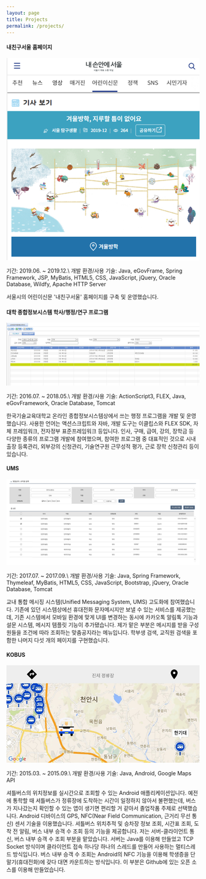 ```yaml
---
layout: page
title: Projects
permalink: /projects/
---
```


#### **내친구서울 홈페이지**
![portal](/assets/img/mfs.png)

기간: 2019.06. ~ 2019.12.\\
개발 환경/사용 기술: Java, eGovFrame, Spring Framework, JSP, MyBatis, HTML5, CSS, JavaScript, jQuery, Oracle Database, Wildfy, Apache HTTP Server

서울시의 어린이신문 '내친구서울' 홈페이지를 구축 및 운영했습니다.

#### **대학 종합정보시스템 학사/행정/연구 프로그램**

![portal](/assets/img/portal.png)

기간: 2016.07. ~ 2018.05.\\
개발 환경/사용 기술: ActionScript3, FLEX, Java, eGovFramework, Oracle Database, Tomcat

한국기술교육대학교 온라인 종합정보시스템상에서 쓰는 행정 프로그램을 개발 및 운영했습니다. 사용한 언어는 액션스크립트와 자바, 개발 도구는 이클립스와 FLEX SDK, 자체 프레임워크, 전자정부 표준프레임워크 등입니다. 인사, 구매, 급여, 강의, 장학금 등 다양한 종류의 프로그램 개발에 참여했으며, 참여한 프로그램 중 대표적인 것으로 시내 출장 등록관리, 외부강의 신청관리, 기술연구원 근무성적 평가, 근로 장학 신청관리 등이 있습니다. 

<!-- --- -->

#### **UMS**

![portal](/assets/img/ums.png)

기간: 2017.07. ~ 2017.09.\\
개발 환경/사용 기술: Java, Spring Framework, Thymeleaf, MyBatis, HTML5, CSS, JavaScript, Bootstrap, jQuery, Oracle Database, Tomcat

교내 통합 메시징 시스템(Unified Messaging System, UMS) 고도화에 참여했습니다. 기존에 있던 시스템상에선 휴대전화 문자메시지만 보낼 수 있는 서비스를 제공했는데, 기존 시스템에서 모바일 환경에 맞게 UI를 변경하는 동시에 카카오톡 알림톡 기능과 설문 시스템, 메시지 템플릿 기능이 추가됐습니다. 제가 맡은 부분은 메시지를 받을 구성원들을 조건에 따라 조회하는 맞춤공지라는 메뉴입니다. 학부생 검색, 교직원 검색을 포함한 나머지 다섯 개의 페이지를 구현했습니다.

#### **KOBUS**

![portal](/assets/img/kobus.png)

기간: 2015.03. ~ 2015.09.\\
개발 환경/사용 기술: Java, Android, Google Maps API

셔틀버스의 위치정보를 실시간으로 조회할 수 있는 Android 애플리케이션입니다. 예전에 통학할 때 셔틀버스가 정류장에 도착하는 시간이 일정하지 않아서 불편했는데, 버스가 지나갔는지 확인할 수 있는 앱이 생기면 편리할 거 같아서 졸업작품 주제로 선택했습니다. Android 디바이스의 GPS, NFC(Near Field Communication, 근거리 무선 통신) 센서 기술을 이용했습니다. 셔틀버스 위치추적 및 승차장 정보 조회, 시간표 조회, 도착 전 알림, 버스 내부 승객 수 조회 등의 기능을 제공합니다. 저는 서버-클라이언트 통신, 버스 내부 승객 수 조회 부분을 맡았습니다. 서버는 Java를 이용해 만들었고 TCP Socket 방식이며 클라이언트 접속 하나당 하나의 스레드를 만들어 사용하는 멀티스레드 방식입니다. 버스 내부 승객 수 조회는 Android의 NFC 기능을 이용해 학생증을 단말기(휴대전화)에 갖다 대면 카운트하는 방식입니다. 이 부분은 Github에 있는 오픈 소스를 이용해 만들었습니다.
